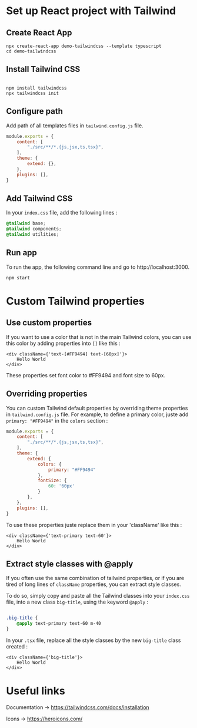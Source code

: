 # Set up React project with Tailwind

## Create React App

```shell
npx create-react-app demo-tailwindcss --template typescript
cd demo-tailwindcss
```

## Install Tailwind CSS

```shell

npm install tailwindcss
npx tailwindcss init
```

## Configure path

Add path of all templates files in `tailwind.config.js` file.

```js
module.exports = {
    content: [
        "./src/**/*.{js,jsx,ts,tsx}",
    ],
    theme: {
        extend: {},
    },
    plugins: [],
}
```

## Add Tailwind CSS

In your `index.css` file, add the following lines :
```css
@tailwind base;
@tailwind components;
@tailwind utilities;
```

## Run app

To run the app, the following command line and go to http://localhost:3000.

```shell
npm start
```

# Custom Tailwind properties

## Use custom properties

If you want to use a color that is not in the main Tailwind colors, you can use this color by adding properties into `[]` like this :
```tsx
<div className={'text-[#FF9494] text-[60px]'}> 
    Hello World 
</div>
```

These properties set font color to #FF9494 and font size to 60px.

## Overriding properties

You can custom Tailwind default properties by overriding theme properties in `tailwind.config.js` file.
For example, to define a primary color, juste add `primary: "#FF9494"` in the `colors` section :

```js
module.exports = {
    content: [
        "./src/**/*.{js,jsx,ts,tsx}",
    ],
    theme: {
        extend: {
            colors: {
                primary: "#FF9494"
            },
            fontSize: {
                60: '60px'
            }
        },
    },
    plugins: [],
}
```

To use these properties juste replace them in your 'className' like this :

```tsx
<div className={'text-primary text-60'}> 
    Hello World 
</div>
```

## Extract style classes with @apply

If you often use the same combination of tailwind properties, or if you are tired of long lines of `className` 
properties, you can extract style classes.

To do so, simply copy and paste all the Tailwind classes into your `index.css` file, into a new class `big-title`,
using the keyword `@apply` :

```css

.big-title {
    @apply text-primary text-60 m-40
}
```

In your `.tsx` file, replace all the style classes by the new `big-title` class created :

```tsx
<div className={'big-title'}> 
    Hello World 
</div>
```

# Useful links

Documentation -> https://tailwindcss.com/docs/installation

Icons -> https://heroicons.com/